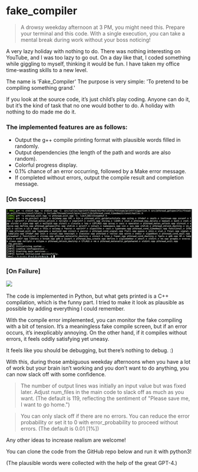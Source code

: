 # fake_compiler
> A drowsy weekday afternoon at 3 PM, you might need this. Prepare your terminal and this code. With a single execution, you can take a mental break during work without your boss noticing!

A very lazy holiday with nothing to do.
There was nothing interesting on YouTube, and I was too lazy to go out. On a day like that, I coded something while giggling to myself, thinking it would be fun.
I have taken my office time-wasting skills to a new level.

The name is 'Fake_Compiler'
The purpose is very simple: 'To pretend to be compiling something grand.'

If you look at the source code, it’s just child’s play coding.
Anyone can do it, but it’s the kind of task that no one would bother to do.
A holiday with nothing to do made me do it.

### The implemented features are as follows:

- Output the g++ compile printing format with plausible words filled in randomly.
- Output dependencies (the length of the path and words are also random).
- Colorful progress display.
- 0.1% chance of an error occurring, followed by a Make error message.
- If completed without errors, output the compile result and completion message.

### [On Success]
<img src="./images/on_success.png">


### [On Failure]
<img src="./images/on_failure">


The code is implemented in Python, but what gets printed is a C++ compilation, which is the funny part.
I tried to make it look as plausible as possible by adding everything I could remember.

With the compile error implemented, you can monitor the fake compiling with a bit of tension. It’s a meaningless fake compile screen, but if an error occurs, it’s inexplicably annoying. On the other hand, if it compiles without errors, it feels oddly satisfying yet uneasy.

It feels like you should be debugging, but there’s nothing to debug. :) 

With this, during those ambiguous weekday afternoons when you have a lot of work but your brain isn’t working and you don’t want to do anything, you can now slack off with some confidence.

> The number of output lines was initially an input value but was fixed later. Adjust num_files in the main code to slack off as much as you want. (The default is 119, reflecting the sentiment of "Please save me, I want to go home.")

> You can only slack off if there are no errors. You can reduce the error probability or set it to 0 with error_probability to proceed without errors. (The default is 0.01 [1%])

Any other ideas to increase realism are welcome!

You can clone the code from the GitHub repo below and run it with python3!

(The plausible words were collected with the help of the great GPT-4.)
